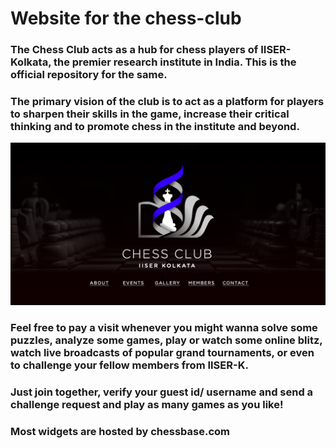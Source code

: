 # Website for the chess-club
### The Chess Club acts as a hub for chess players of IISER-Kolkata, the premier research institute in India. This is the official repository for the same.

### The primary vision of the club is to act as a platform for players to sharpen their skills in the game, increase their critical thinking and to promote chess in the institute and beyond.
![landing](shots/landing.png)

### Feel free to pay a visit whenever you might wanna solve some puzzles, analyze some games, play or watch some online blitz, watch live broadcasts of popular grand tournaments, or even to challenge your fellow members from IISER-K. 

### Just join together, verify your guest id/ username and send a challenge request and play as many games as you like!

### Most widgets are hosted by chessbase.com